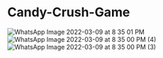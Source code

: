# Candy-Crush-Game
![WhatsApp Image 2022-03-09 at 8 35 01 PM](https://user-images.githubusercontent.com/54452217/157678260-152b490c-e26c-4717-8ec8-bba1dc5ee17e.jpeg)
![WhatsApp Image 2022-03-09 at 8 35 00 PM (4)](https://user-images.githubusercontent.com/54452217/157678269-b308ef3d-4d11-44ea-969a-bb551a8ac7f5.jpeg)
![WhatsApp Image 2022-03-09 at 8 35 00 PM (3)](https://user-images.githubusercontent.com/54452217/157678270-af693192-0956-4eda-99b8-9ec3826d14a6.jpeg)
